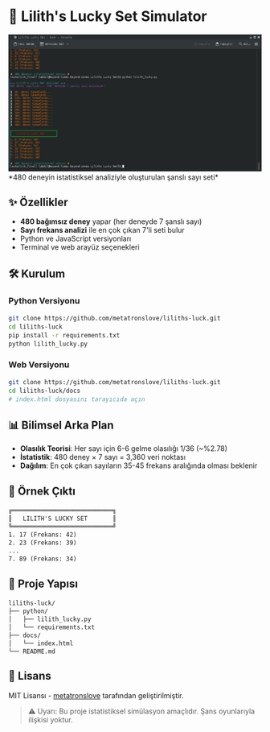 # 🔮 Lilith's Lucky Set Simulator

<div align="center">
  <img src="https://github.com/metatronslove/liliths-luck/raw/main/screenshot.png" width="800" alt="Sistem Ekran Görüntüsü">
</div>
*480 deneyin istatistiksel analiziyle oluşturulan şanslı sayı seti*

## ✨ Özellikler
- **480 bağımsız deney** yapar (her deneyde 7 şanslı sayı)
- **Sayı frekans analizi** ile en çok çıkan 7'li seti bulur
- Python ve JavaScript versiyonları
- Terminal ve web arayüz seçenekleri

## 🛠 Kurulum

### Python Versiyonu
```bash
git clone https://github.com/metatronslove/liliths-luck.git
cd liliths-luck
pip install -r requirements.txt
python lilith_lucky.py
```

### Web Versiyonu
```bash
git clone https://github.com/metatronslove/liliths-luck.git
cd liliths-luck/docs
# index.html dosyasını tarayıcıda açın
```

## 📊 Bilimsel Arka Plan
- **Olasılık Teorisi**: Her sayı için 6-6 gelme olasılığı 1/36 (~%2.78)
- **İstatistik**: 480 deney × 7 sayı = 3,360 veri noktası
- **Dağılım**: En çok çıkan sayıların 35-45 frekans aralığında olması beklenir

## 📝 Örnek Çıktı
```text
╔════════════════════════════╗
║   LILITH'S LUCKY SET       ║
╚════════════════════════════╝
1. 17 (Frekans: 42)
2. 23 (Frekans: 39)
...
7. 89 (Frekans: 34)
```

## 🌟 Proje Yapısı
```
liliths-luck/
├── python/
│   ├── lilith_lucky.py
│   └── requirements.txt
├── docs/
│   └── index.html
└── README.md
```

## 📜 Lisans
MIT Lisansı - [metatronslove](https://github.com/metatronslove) tarafından geliştirilmiştir.

> ⚠️ Uyarı: Bu proje istatistiksel simülasyon amaçlıdır. Şans oyunlarıyla ilişkisi yoktur.
